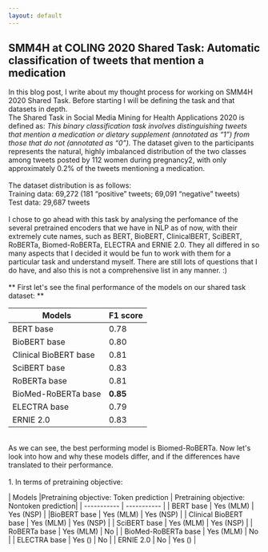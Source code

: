 ```yaml
---
layout: default
---
```


## SMM4H at COLING 2020 Shared Task: Automatic classification of tweets that mention a medication


In this blog post, I write about my thought process for working on SMM4H 2020 Shared Task. Before starting I will be defining the task and that datasets in depth.  <br>
The Shared Task in Social Media Mining for Health Applications 2020 is defined as: *This binary classification task involves distinguishing tweets that mention a medication or dietary supplement (annotated as “1”) from those that do not (annotated as “0”).*
The dataset given to the participants represents the natural, highly imbalanced distribution of the two classes among tweets posted by 112 women during pregnancy2, with only approximately 0.2% of the tweets mentioning a medication.<br> 
<br>
The dataset distribution is as follows:<br>
Training data: 69,272 (181 “positive” tweets; 69,091 “negative” tweets)<br>
Test data: 29,687 tweets<br>
<br>
I chose to go ahead with this task by analysing the perfomance of the several pretrained encoders that we have in NLP as of now, with their extremely cute names, such as BERT, BioBERT, ClinicalBERT, SciBERT, RoBERTa, Biomed-RoBERTa, ELECTRA and ERNIE 2.0. They all differed in so many aspects that I decided it would be fun to work with them for a particular task and understand myself. There are still lots of questions that I do have, and also this is not a comprehensive list in any manner. :)<br>
<br>
** First let's see the final performance of the models on our shared task dataset: **<br>

| Models    | F1 score |
| ----------- | ----------- |
| BERT base     |     0.78      |
|BioBERT base   |    0.80  |
| Clinical BioBERT base |   0.81     |
| SciBERT base |    0.83     |
| RoBERTa base   |    0.81    |
| BioMed-RoBERTa base   |  **0.85**     |
| ELECTRA base  |    0.79    |
| ERNIE 2.0  |     0.83      |
<br>
As we can see, the best performing model is Biomed-RoBERTa. 
Now let's look into how and why these models differ, and if the differences have translated to their performance.<br>
<br>
1. In terms of pretraining objective: <br>

| Models    |Pretraining objective: Token prediction |  Pretraining objective: Nontoken prediction|
| ----------- | ----------- |
| BERT base     |    Yes (MLM)    |  Yes (NSP) |
|BioBERT base   |  Yes (MLM)  |    Yes (NSP)   |
| Clinical BioBERT base |  Yes (MLM)  |    Yes (NSP)   |
| SciBERT base |     Yes (MLM)  |    Yes (NSP)   |
| RoBERTa base   |      Yes (MLM)  |    No  |
| BioMed-RoBERTa base   |    Yes (MLM)  |    No  |
| ELECTRA base  |  Yes ()   |   No |
| ERNIE 2.0  |     No     |  Yes () |


